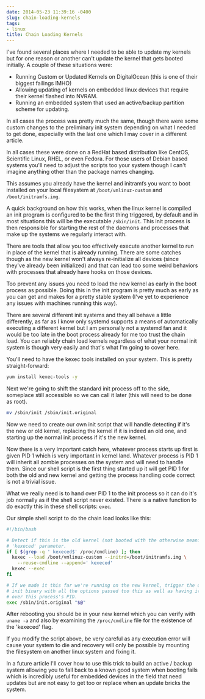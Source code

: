 ```yaml
---
date: 2014-05-23 11:39:16 -0400
slug: chain-loading-kernels
tags:
- linux
title: Chain Loading Kernels
---
```


I've found several places where I needed to be able to update my kernels but
for one reason or another can't update the kernel that gets booted initially. A
couple of these situations were:

* Running Custom or Updated Kernels on DigitalOcean (this is one of their
  biggest failings IMHO)
* Allowing updating of kernels on embedded linux devices that require their
  kernel flashed into NVRAM.
* Running an embedded system that used an active/backup partition scheme for
  updating.

In all cases the process was pretty much the same, though there were some
custom changes to the preliminary init system depending on what I needed to get
done, especially with the last one which I may cover in a different article.

In all cases these were done on a RedHat based distribution like CentOS,
Scientific Linux, RHEL, or even Fedora. For those users of Debian based systems
you'll need to adjust the scripts too your system though I can't imagine
anything other than the package names changing.

This assumes you already have the kernel and initramfs you want to boot
installed on your local filesystem at `/boot/vmlinuz-custom` and
`/boot/initramfs.img`.

A quick background on how this works, when the linux kernel is compiled an init
program is configured to be the first thing triggered, by default and in most
situations this will be the executable `/sbin/init`. This init process is then
responsible for starting the rest of the daemons and processes that make up the
systems we regularly interact with.

There are tools that allow you too effectively execute another kernel to run in
place of the kernel that is already running. There are some catches though as
the new kernel won't always re-initialize all devices (since they've already
been initialized) and that can lead too some weird behaviors with processes
that already have hooks on those devices.

Too prevent any issues you need to load the new kernel as early in the boot
process as possible. Doing this in the init program is pretty much as early as
you can get and makes for a pretty stable system (I've yet to experience any
issues with machines running this way).

There are several different init systems and they all behave a little
differently, as far as I know only systemd supports a means of automatically
executing a different kernel but I am personally not a systemd fan and it would
be too late in the boot process already for me too trust the chain load. You
can reliably chain load kernels regardless of what your normal init system is
though very easily and that's what I'm going to cover here.

You'll need to have the kexec tools installed on your system. This is pretty
straight-forward:

```sh
yum install kexec-tools -y
```

Next we're going to shift the standard init process off to the side, someplace
still accessible so we can call it later (this will need to be done as root).

```sh
mv /sbin/init /sbin/init.original
```

Now we need to create our own init script that will handle detecting if it's
the new or old kernel, replacing the kernel if it is indeed an old one, and
starting up the normal init process if it's the new kernel.

Now there is a very important catch here, whatever process starts up first is
given PID 1 which is very important in kernel land. Whatever process is PID 1
will inherit all zombie processes on the system and will need to handle them.
Since our shell script is the first thing started up it will get PID 1 for both
the old and new kernel and getting the process handling code correct is not a
trivial issue.

What we really need is to hand over PID 1 to the init process so it can do it's
job normally as if the shell script never existed. There is a native function
to do exactly this in these shell scripts: `exec`.

Our simple shell script to do the chain load looks like this:

```sh
#!/bin/bash

# Detect if this is the old kernel (not booted with the otherwise meaningless
# 'kexeced' parameter.
if [ $(grep -q ' kexeced$' /proc/cmdline) ]; then
  kexec --load /boot/vmlinuz-custom --initrd=/boot/initramfs.img \
    --reuse-cmdline --append=' kexeced'
  kexec --exec
fi

# If we made it this far we're running on the new kernel, trigger the original
# init binary with all the options passed too this as well as having it take
# over this process's PID.
exec /sbin/init.original "$@"
```

After rebooting you should be in your new kernel which you can verify with
`uname -a` and also by examining the `/proc/cmdline` file for the existence of
the 'kexeced' flag.

If you modify the script above, be very careful as any execution error will
cause your system to die and recovery will only be possible by mounting the
filesystem on another linux system and fixing it.

In a future article I'll cover how to use this trick to build an active /
backup system allowing you to fall back to a known good system when booting
fails which is incredibly useful for embedded devices in the field that need
updates but are not easy to get too or replace when an update bricks the
system.

